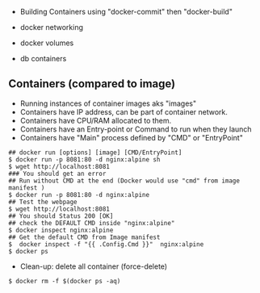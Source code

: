 - Building Containers using "docker-commit" then "docker-build"

- docker networking
- docker volumes
- db containers

## Containers (compared to image)
* Running instances of container images aks "images"
* Containers have IP address, can be part of container network.
* Containers have CPU/RAM allocated to them.
* Containers have an Entry-point or Command to run when they launch
* Containers have "Main" process defined by "CMD" or "EntryPoint"

```
## docker run [options] [image] [CMD/EntryPoint]
$ docker run -p 8081:80 -d nginx:alpine sh
$ wget http://localhost:8081
### You should get an error
## Run without CMD at the end (Docker would use "cmd" from image manifest )
$ docker run -p 8081:80 -d nginx:alpine 
## Test the webpage
$ wget http://localhost:8081
## You should Status 200 [OK]
## check the DEFAULT CMD inside "nginx:alpine"
$ docker inspect nginx:alpine
## Get the default CMD from Image manifest
$  docker inspect -f "{{ .Config.Cmd }}"  nginx:alpine
$ docker ps
```

* Clean-up: delete all container (force-delete)

```pwsh
$ docker rm -f $(docker ps -aq)
```
